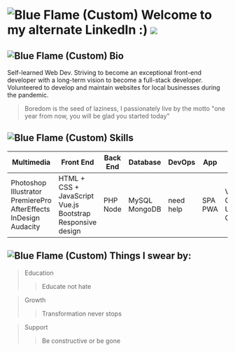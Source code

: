 # ![Blue Flame (Custom)](https://user-images.githubusercontent.com/77496433/135817963-4de1aeff-6957-427f-92c6-00b02ad6b52b.png) Welcome to my alternate LinkedIn :) ![](https://komarev.com/ghpvc/?username=yuuchin&style=plastic&color=blue&label=visits:)

## ![Blue Flame (Custom)](https://user-images.githubusercontent.com/77496433/135817963-4de1aeff-6957-427f-92c6-00b02ad6b52b.png) Bio 
Self-learned Web Dev. Striving to become an exceptional front-end developer with a long-term vision to become a full-stack developer. Volunteered to develop and maintain websites for local businesses during the pandemic.
> Boredom is the seed of laziness, I passionately live by the motto "one year from now, you will be glad you started today"

## ![Blue Flame (Custom)](https://user-images.githubusercontent.com/77496433/135817963-4de1aeff-6957-427f-92c6-00b02ad6b52b.png) Skills

**Multimedia** | **Front End** | **Back End** | **Database** | **DevOps** | **App** | **Relevant** | **Interpersonal**
------------ | ------------- | ------------- | ------------- | ------------- | ------------- | ------------- | -------------
Photoshop<br>Illustrator<br>PremierePro<br>AfterEffects<br>InDesign<br>Audacity | HTML + CSS + JavaScript <br> Vue.js <br> Bootstrap <br> Responsive design |PHP <br> Node | MySQL <br> MongoDB | need help | SPA<br>PWA | Vim<br>Git<br>Unix<br>Construct2| Collaborative <br> Dynamic <br> CURIOUS <br> Determined <br> Accountable

## ![Blue Flame (Custom)](https://user-images.githubusercontent.com/77496433/135817963-4de1aeff-6957-427f-92c6-00b02ad6b52b.png) Things I swear by:
> Education
>> Educate not hate

> Growth
>> Transformation never stops

> Support
>> Be constructive or be gone

